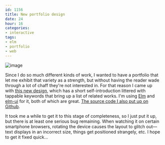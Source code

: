 ```yaml
---
id: 1156
title: New portfolio design
date: 24
hour: 16
categories:
- interactive
tags:
- elm
- portfolio
- web
---
```


![image](http://blog.agj.cl/wp-content/uploads/2020/01/portfolio.png)

Since I do so much different kinds of work, I wanted to have a portfolio that let me exhibit that variety as a strength, but without having the reader wade through a lot of chaff they're not interested in. For that reason I came up with [this new design](http://agj.cl/portfolio/), which has a short self-introduction littered with tappable keywords that bring up a list of related works. I'm using [Elm](https://elm-lang.org/) and [elm-ui](https://github.com/mdgriffith/elm-ui) for it, both of which are great. [The source code I also put up on Github](https://github.com/agj/portfolio).

It took me a while to get it to this stage of completeness, so I just put it up, but there is at least one serious bug remaining. When watching it on certain smartphone browsers, rotating the device causes the layout to glitch out—text displays in an incorrect size, things get positioned strangely, etc. I hope to get it fixed quick…
